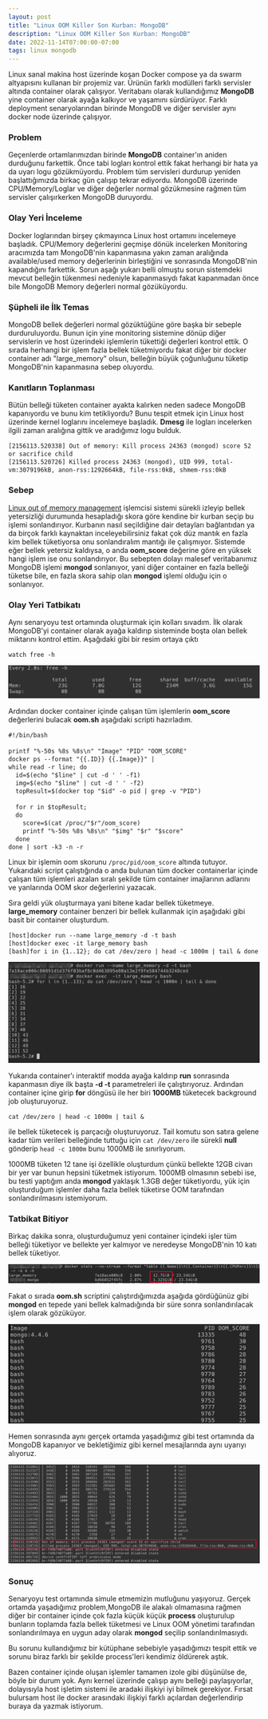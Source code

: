 ```yaml
---
layout: post
title: "Linux OOM Killer Son Kurban: MongoDB"
description: "Linux OOM Killer Son Kurban: MongoDB"
date: 2022-11-14T07:00:00-07:00
tags: linux mongodb
---
```


Linux sanal makina host üzerinde koşan Docker compose ya da swarm altyapısını kullanan bir projemiz var. 
Ürünün farklı modülleri farklı servisler altında container olarak çalışıyor. 
Veritabanı olarak kullandığımız **MongoDB** yine container olarak ayağa kalkıyor ve yaşamını sürdürüyor. 
Farklı deployment senaryolarından birinde MongoDB ve diğer servisler aynı docker node üzerinde çalışıyor.

### Problem

Geçenlerde ortamlarımızdan birinde **MongoDB** container'ın aniden durduğunu farkettik. Önce tabi logları kontrol
ettik fakat herhangi bir hata ya da uyarı logu gözükmüyordu. Problem tüm servisleri durdurup yeniden başlattığımızda 
birkaç gün çalışıp tekrar ediyordu. MongoDB üzerinde CPU/Memory/Loglar ve diğer değerler normal gözükmesine rağmen
tüm servisler çalışırkerken MongoDB duruyordu.

### Olay Yeri İnceleme

Docker loglarından birşey çıkmayınca Linux host ortamını incelemeye başladık. CPU/Memory değerlerini geçmişe 
dönük incelerken Monitoring aracımızda tam MongoDB'nin kapanmasına yakın zaman aralığında available/used memory değerlerinin
birleştiğini ve sonrasında MongoDB'nin kapandığını farkettik. Sorun aşağı yukarı belli olmuştu sorun sistemdeki 
mevcut belleğin tükenmesi nedeniyle kapanmasıydı fakat kapanmadan önce bile MongoDB Memory değerleri normal gözüküyordu. 

### Şüpheli ile İlk Temas

MongoDB bellek değerleri normal gözüktüğüne göre başka bir sebeple durduruluyordu. Bunun için yine monitoring sistemine
dönüp diğer servislerin ve host üzerindeki işlemlerin tükettiği değerleri kontrol ettik. O sırada herhangi bir işlem
fazla bellek tüketmiyordu fakat diğer bir docker container adı "large_memory" olsun, belleğin büyük çoğunluğunu tüketip
MongoDB'nin kapanmasına sebep oluyordu.

### Kanıtların Toplanması

Bütün belleği tüketen container ayakta kalırken neden sadece MongoDB kapanıyordu ve bunu kim tetikliyordu? 
Bunu tespit etmek için Linux host üzerinde kernel loglarını incelemeye başladık. **Dmesg** ile logları incelerken
ilgili zaman aralığına gittik ve aradığımız logu bulduk.

```
[2156113.520338] Out of memory: Kill process 24363 (mongod) score 52 or sacrifice child
[2156113.520726] Killed process 24363 (mongod), UID 999, total-vm:3079196kB, anon-rss:1292664kB, file-rss:0kB, shmem-rss:0kB
```

### Sebep

[Linux out of memory management](https://www.kernel.org/doc/gorman/html/understand/understand016.html) işlemcisi sistemi sürekli izleyip
bellek yetersizliği durumunda hesapladığı skora göre kendine bir kurban seçip bu işlemi sonlandırıyor. Kurbanın nasıl seçildiğine dair detayları
bağlantıdan ya da birçok farklı kaynaktan inceleyebilirsiniz fakat çok düz mantık en fazla kim bellek tüketiyorsa onu sonlandıralım mantığı ile çalışmıyor.
Sistemde eğer bellek yetersiz kaldıysa, o anda **oom_score** değerine göre en yüksek hangi işlem ise onu sonlandırıyor. Bu sebepten dolayı malesef veritabanımız
MongoDB işlemi **mongod** sonlanıyor, yani diğer container en fazla belleği tüketse bile, en fazla skora sahip olan **mongod** işlemi olduğu için o sonlanıyor.

### Olay Yeri Tatbikatı

Aynı senaryoyu test ortamında oluşturmak için kolları sıvadım. İlk olarak MongoDB'yi container olarak ayağa kaldırıp
sisteminde boşta olan bellek miktarını kontrol ettim. Aşağıdaki gibi bir resim ortaya çıktı

```
watch free -h
```

![free memory](/img/oom/free.png)

Ardından docker container içinde çalışan tüm işlemlerin **oom_score** değerlerini bulacak **oom.sh** aşağıdaki scripti hazırladım.

```
#!/bin/bash

printf "%-50s %8s %8s\n" "Image" "PID" "OOM_SCORE"
docker ps --format "{{.ID}} {{.Image}}" |
while read -r line; do
  id=$(echo "$line" | cut -d ' ' -f1)
  img=$(echo "$line" | cut -d ' ' -f2)
  topResult=$(docker top "$id" -o pid | grep -v "PID")

  for r in $topResult;
  do
    score=$(cat /proc/"$r"/oom_score)
    printf "%-50s %8s %8s\n" "$img" "$r" "$score"
  done
done | sort -k3 -n -r
```

Linux bir işlemin oom skorunu `/proc/pid/oom_score` altında tutuyor.
Yukarıdaki script çalıştığında o anda bulunan tüm docker containerlar içinde çalışan
tüm işlemleri azalan sıralı şekilde tüm container imajlarının adlarını ve yanlarında
OOM skor değerlerini yazacak.



Sıra geldi yük oluşturmaya yani bitene kadar bellek tüketmeye. **large_memory** container benzeri bir bellek kullanmak için aşağıdaki gibi
basit bir container oluşturdum. 

```
[host]docker run --name large_memory -d -t bash
[host]docker exec -it large_memory bash
[bash]for i in {1..12}; do cat /dev/zero | head -c 1000m | tail & done
```
![jobs](/img/oom/jobs.png)

Yukarıda container'ı interaktif modda ayağa kaldırıp **run** sonrasında kapanmasın diye ilk başta **-d -t** 
parametreleri ile çalıştırıyoruz. Ardından container içine girip **for** döngüsü ile her biri **1000MB** tüketecek
background job oluşturuyoruz.

```
cat /dev/zero | head -c 1000m | tail &
``` 

ile bellek tüketecek iş parçacığı oluşturuyoruz. Tail komutu son satıra gelene kadar tüm verileri belleğinde tuttuğu için
`cat /dev/zero` ile sürekli **null** gönderip `head -c 1000m` bunu 1000MB ile sınırlıyorum.

1000MB tüketen 12 tane işi özellikle oluşturdum çünkü bellekte 12GB civarı bir yer
var bunun hepsini tüketmek istiyorum. 1000MB olmasının sebebi ise, bu testi yaptığım anda **mongod** yaklaşık
1.3GB değer tüketiyordu, yük için oluşturduğum işlemler daha fazla bellek tüketirse OOM tarafından sonlandırılmasını istemiyorum.

### Tatbikat Bitiyor

Birkaç dakika sonra, oluşturduğumuz yeni container içindeki işler tüm belleği tüketiyor ve bellekte yer kalmıyor ve neredeyse MongoDB'nin 10 
katı bellek tüketiyor. 

![stats](/img/oom/stats.png)

Fakat  o sırada **oom.sh** scriptini çalıştırdığımızda aşağıda gördüğünüz gibi **mongod** en tepede yani bellek kalmadığında bir süre sonra sonlandırılacak işlem olarak gözüküyor.

![oom scores](/img/oom/oom_score.png)

Hemen sonrasında aynı gerçek ortamda yaşadığımız gibi test ortamında da MongoDB kapanıyor ve bekletiğimiz gibi kernel mesajlarında aynı uyarıyı alıyoruz.

![dmesg](/img/oom/dmesg.png)

### Sonuç

Senaryoyu test ortamında simule etmemizin mutluğunu yaşıyoruz. Gerçek ortamda
yaşadığımız problem,MongoDB ile alakalı olmamasına rağmen diğer bir container
içinde çok fazla küçük küçük **process** oluşturulup bunların toplamda fazla
bellek tüketmesi ve Linux OOM yönetimi tarafından sonlandırılmaya en uygun aday olarak **mongod** seçilip sonlandırılmasıydı.  

Bu sorunu kullandığımız bir kütüphane sebebiyle yaşadığımızı tespit ettik ve sorunu biraz farklı bir şekilde process'leri kendimiz
öldürerek aştık.

Bazen container içinde oluşan işlemler tamamen izole gibi düşünülse de, böyle bir durum yok. Aynı kernel üzerinde çalışıp 
aynı belleği paylaşıyorlar, dolayısıyla host işletim sistemi ile aradaki ilişkiyi iyi bilmek gerekiyor. Fırsat bulursam
host ile docker arasındaki ilişkiyi farklı açılardan değerlendirip buraya da yazmak istiyorum.
